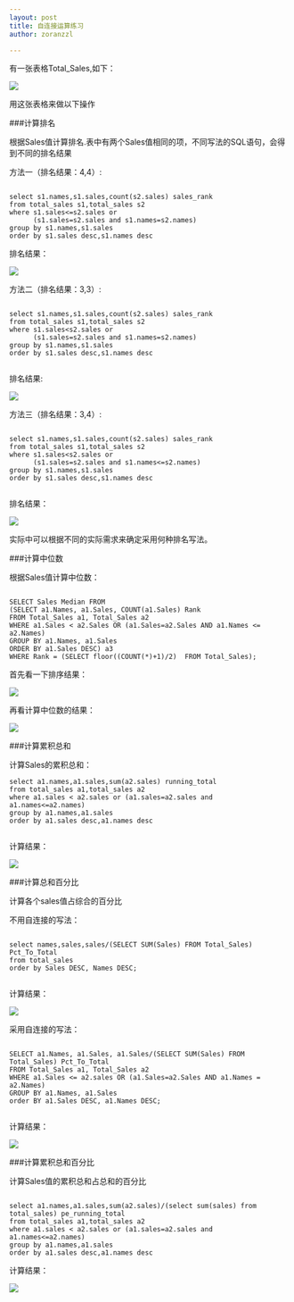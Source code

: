 ```yaml
---
layout: post
title: 自连接运算练习
author: zoranzzl

---
```


有一张表格Total_Sales,如下：

![](https://github.com/zoranzzl/zoranzzl.github.io/blob/master/_posts/images/total%E8%A1%A8%E6%A0%BC.png?raw=true)

用这张表格来做以下操作

###计算排名

根据Sales值计算排名.表中有两个Sales值相同的项，不同写法的SQL语句，会得到不同的排名结果

方法一（排名结果：4,4）:

```

select s1.names,s1.sales,count(s2.sales) sales_rank
from total_sales s1,total_sales s2
where s1.sales<=s2.sales or
      (s1.sales=s2.sales and s1.names=s2.names)
group by s1.names,s1.sales
order by s1.sales desc,s1.names desc

```

排名结果：

![](https://github.com/zoranzzl/zoranzzl.github.io/blob/master/_posts/images/%E8%AE%A1%E7%AE%97%E6%8E%92%E5%90%8D%E6%96%B9%E6%B3%95%E4%B8%80.png?raw=true)

方法二（排名结果：3,3）:

```

select s1.names,s1.sales,count(s2.sales) sales_rank
from total_sales s1,total_sales s2
where s1.sales<s2.sales or
      (s1.sales=s2.sales and s1.names=s2.names)
group by s1.names,s1.sales
order by s1.sales desc,s1.names desc


```
排名结果:

![](https://github.com/zoranzzl/zoranzzl.github.io/blob/master/_posts/images/%E8%AE%A1%E7%AE%97%E6%8E%92%E5%90%8D%E6%96%B9%E6%B3%95%E4%BA%8C.png?raw=true)

方法三（排名结果：3,4）:

```

select s1.names,s1.sales,count(s2.sales) sales_rank
from total_sales s1,total_sales s2
where s1.sales<s2.sales or
      (s1.sales=s2.sales and s1.names<=s2.names)
group by s1.names,s1.sales
order by s1.sales desc,s1.names desc


```

排名结果：

![](https://github.com/zoranzzl/zoranzzl.github.io/blob/master/_posts/images/%E8%AE%A1%E7%AE%97%E6%8E%92%E5%90%8D%E6%96%B9%E6%B3%95%E4%B8%89.png?raw=true)

实际中可以根据不同的实际需求来确定采用何种排名写法。

###计算中位数

根据Sales值计算中位数：

```

SELECT Sales Median FROM 
(SELECT a1.Names, a1.Sales, COUNT(a1.Sales) Rank 
FROM Total_Sales a1, Total_Sales a2 
WHERE a1.Sales < a2.Sales OR (a1.Sales=a2.Sales AND a1.Names <= a2.Names) 
GROUP BY a1.Names, a1.Sales 
ORDER BY a1.Sales DESC) a3 	
WHERE Rank = (SELECT floor((COUNT(*)+1)/2)  FROM Total_Sales);

```

首先看一下排序结果：


![](https://github.com/zoranzzl/zoranzzl.github.io/blob/master/_posts/images/%E8%AE%A1%E7%AE%97%E4%B8%AD%E4%BD%8D%E6%95%B0.png?raw=true)

再看计算中位数的结果：


![](https://github.com/zoranzzl/zoranzzl.github.io/blob/master/_posts/images/%E8%AE%A1%E7%AE%97%E4%B8%AD%E4%BD%8D%E6%95%B0%E4%BA%8C.png?raw=true)

###计算累积总和

计算Sales的累积总和：

```
select a1.names,a1.sales,sum(a2.sales) running_total
from total_sales a1,total_sales a2
where a1.sales < a2.sales or (a1.sales=a2.sales and a1.names<=a2.names)
group by a1.names,a1.sales
order by a1.sales desc,a1.names desc


```

计算结果：

![](https://github.com/zoranzzl/zoranzzl.github.io/blob/master/_posts/images/%E7%B4%AF%E8%AE%A1%E6%80%BB%E5%92%8C.png?raw=true)

###计算总和百分比

计算各个sales值占综合的百分比

不用自连接的写法：

```

select names,sales,sales/(SELECT SUM(Sales) FROM Total_Sales) Pct_To_Total 
from total_sales
order by Sales DESC, Names DESC;


```

计算结果：

![](https://github.com/zoranzzl/zoranzzl.github.io/blob/master/_posts/images/%E6%80%BB%E5%92%8C%E7%99%BE%E5%88%86%E6%AF%94%E6%96%B9%E6%B3%95%E4%B8%80.png?raw=true)

采用自连接的写法：

```

SELECT a1.Names, a1.Sales, a1.Sales/(SELECT SUM(Sales) FROM Total_Sales) Pct_To_Total 
FROM Total_Sales a1, Total_Sales a2 
WHERE a1.Sales <= a2.sales OR (a1.Sales=a2.Sales AND a1.Names = a2.Names) 
GROUP BY a1.Names, a1.Sales 
order BY a1.Sales DESC, a1.Names DESC;


```

计算结果：

![](https://github.com/zoranzzl/zoranzzl.github.io/blob/master/_posts/images/%E6%80%BB%E5%92%8C%E7%99%BE%E5%88%86%E6%AF%94%E6%96%B9%E6%B3%95%E4%BA%8C.png?raw=true)

###计算累积总和百分比

计算Sales值的累积总和占总和的百分比

```

select a1.names,a1.sales,sum(a2.sales)/(select sum(sales) from total_sales) pe_running_total
from total_sales a1,total_sales a2
where a1.sales < a2.sales or (a1.sales=a2.sales and a1.names<=a2.names)
group by a1.names,a1.sales
order by a1.sales desc,a1.names desc

```

计算结果：

![](https://github.com/zoranzzl/zoranzzl.github.io/blob/master/_posts/images/%E7%B4%AF%E8%AE%A1%E6%80%BB%E5%92%8C%E7%99%BE%E5%88%86%E6%AF%94.png?raw=true)